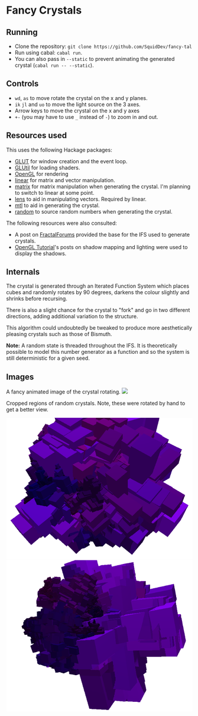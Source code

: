 # Fancy Crystals

## Running
 - Clone the repository: `git clone https://github.com/SquidDev/fancy-tal`
 - Run using cabal: `cabal run`.
 - You can also pass in `--static` to prevent animating the generated crystal (`cabal run -- --static`).

## Controls
 - `wd`, `as` to move rotate the crystal on the x and y planes.
 - `ik` `jl` and `uo` to move the light source on the 3 axes.
 - Arrow keys to move the crystal on the x and y axes
 - `+-` (you may have to use `_` instead of `-`) to zoom in and out.

## Resources used
This uses the following Hackage packages:
 - [GLUT](http://hackage.haskell.org/package/GLUT) for window creation and the event loop.
 - [GLUtil](http://hackage.haskell.org/package/GLUtil) for loading shaders.
 - [OpenGL](http://hackage.haskell.org/package/OpenGL) for rendering
 - [linear](http://hackage.haskell.org/package/linear) for matrix and vector manipulation.
 - [matrix](http://hackage.haskell.org/package/matrix) for matrix manipulation when generating the crystal. I'm planning to switch to linear at some point.
 - [lens](http://hackage.haskell.org/package/lens) to aid in manipulating vectors. Required by linear.
 - [mtl](http://hackage.haskell.org/package/mtl) to aid in generating the crystal.
 - [random](http://hackage.haskell.org/package/random) to source random numbers when generating the crystal.

The following resources were also consulted:

 - A post on [FractalForums](http://www.fractalforums.com/fractals-in-nature/fractal-crystal/msg37127/#msg37127) provided the base for the IFS used to generate crystals.
 - [OpenGL Tutorial](http://www.opengl-tutorial.org/)'s posts on shadow mapping and lighting were used to display the shadows.

## Internals
The crystal is generated through an Iterated Function System which places cubes and randomly rotates by 90 degrees, darkens the colour slightly and shrinks before recursing.

There is also a slight chance for the crystal to "fork" and go in two different directions, adding additional variation to the structure.

This algorithm could undoubtedly be tweaked to produce more aesthetically pleasing crystals such as those of Bismuth.

**Note:** A random state is threaded throughout the IFS. It is theoretically possible to model this number generator as a function and so the system is still deterministic for a given seed.

## Images
A fancy animated image of the crystal rotating.
![](images/animated-01.gif)

Cropped regions of random crystals. Note, these were rotated by hand to get a better view.

![](images/static-01.png) ![](images/static-02.png)
